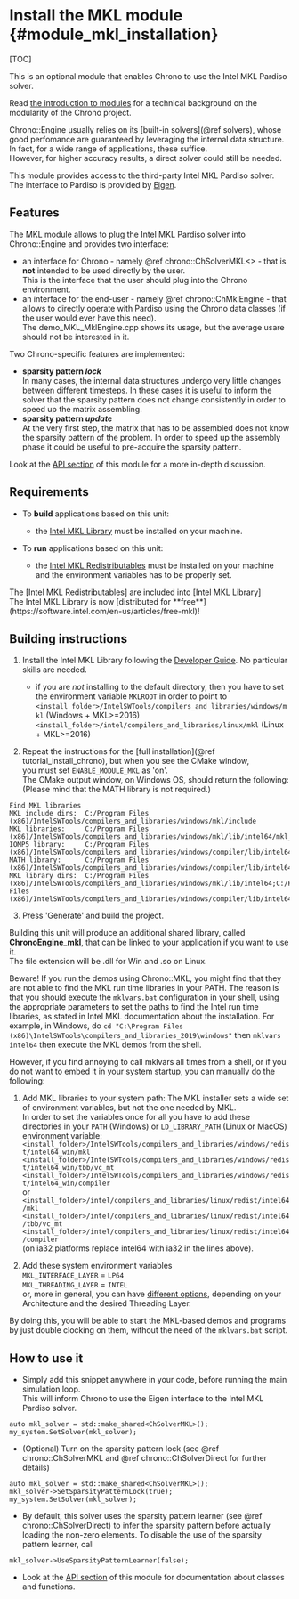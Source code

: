 Install the MKL module {#module_mkl_installation}
==========================

[TOC]

This is an optional module that enables Chrono to use the Intel MKL Pardiso solver.

Read [the introduction to modules](modularity.html) for a technical 
background on the modularity of the Chrono project.

Chrono::Engine usually relies on its [built-in solvers](@ref solvers), whose good perfomance are guaranteed by leveraging the internal data structure. 
In fact, for a wide range of applications, these suffice.<br>
However, for higher accuracy results, a direct solver could still be needed.

This module provides access to the third-party Intel MKL Pardiso solver. The interface to Pardiso is provided by [Eigen](https://eigen.tuxfamily.org/dox/classEigen_1_1PardisoLU.html).


## Features

The MKL module allows to plug the Intel MKL Pardiso solver into Chrono::Engine and provides two interface:
- an interface for Chrono - namely @ref chrono::ChSolverMKL<> - that is **not** intended to be used directly by the user.<br>
This is the interface that the user should plug into the Chrono environment.
- an interface for the end-user - namely @ref chrono::ChMklEngine - that allows to directly operate with Pardiso using the Chrono data classes (if the user would ever have this need).<br>
The demo_MKL_MklEngine.cpp shows its usage, but the average usare should not be interested in it.

Two Chrono-specific features are implemented:
- **sparsity pattern _lock_**<br>
    In many cases, the internal data structures undergo very little changes between different timesteps.
	In these cases it is useful to inform the solver that the sparsity pattern does not change consistently in order to speed up the matrix assembling.
- **sparsity pattern _update_**<br>
    At the very first step, the matrix that has to be assembled does not know the sparsity pattern of the problem. In order to speed up the assembly phase it could be useful to pre-acquire the sparsity pattern.

Look at the [API section](group__mkl__module.html) of this module for a more in-depth discussion.

## Requirements
[Intel MKL Library]: https://software.intel.com/en-us/mkl
[Intel MKL Redistributables]: https://software.intel.com/en-us/articles/intelr-composer-redistributable-libraries-by-version

- To **build** applications based on this unit:
	+ the [Intel MKL Library] must be installed on your machine.

- To **run** applications based on this unit:
	+ the [Intel MKL Redistributables] must be installed on your machine and the environment variables has to be properly set.

<div class="ce-info">
The [Intel MKL Redistributables] are included into [Intel MKL Library]
</div>

<div class="ce-info">
The Intel MKL Library is now [distributed for **free**](https://software.intel.com/en-us/articles/free-mkl)!
</div>

## Building instructions

1. Install the Intel MKL Library following the [Developer Guide](https://software.intel.com/en-us/mkl-windows-developer-guide). No particular skills are needed.
    + if you are *not* installing to the default directory, then you have to set the environment variable `MKLROOT` in order to point to<br>
	`<install_folder>/IntelSWTools/compilers_and_libraries/windows/mkl` (Windows + MKL>=2016)<br>
	`<install_folder>/intel/compilers_and_libraries/linux/mkl` (Linux + MKL>=2016)
	
2. Repeat the instructions for the [full installation](@ref tutorial_install_chrono), but when you see the CMake window,<br>
    you must set `ENABLE_MODULE_MKL` as 'on'.<br>
    The CMake output window, on Windows OS, should return the following: (Please mind that the MATH library is not required.)
~~~~~
Find MKL libraries
MKL include dirs:  C:/Program Files (x86)/IntelSWTools/compilers_and_libraries/windows/mkl/include
MKL libraries:     C:/Program Files (x86)/IntelSWTools/compilers_and_libraries/windows/mkl/lib/intel64/mkl_rt.lib
IOMP5 library:     C:/Program Files (x86)/IntelSWTools/compilers_and_libraries/windows/compiler/lib/intel64/libiomp5md.lib
MATH library:      C:/Program Files (x86)/IntelSWTools/compilers_and_libraries/windows/compiler/lib/intel64/libmmd.lib
MKL library dirs:  C:/Program Files (x86)/IntelSWTools/compilers_and_libraries/windows/mkl/lib/intel64;C:/Program Files (x86)/IntelSWTools/compilers_and_libraries/windows/compiler/lib/intel64
~~~~~

3. Press 'Generate' and build the project.

Building this unit will produce an additional shared library, called **ChronoEngine_mkl**, that can be linked to your application if you want to use it.<br>
The file extension will be .dll for Win and .so on Linux.

Beware! If you run the demos using Chrono::MKL, you might find that they are not able to find the MKL run time libraries in your PATH. The reason is that you should execute the `mklvars.bat` configuration in your shell, using the appropriate parameters to set the paths to find the Intel run time libraries, as stated in Intel MKL documentation about the installation. For example, in Windows, do 
`cd "C:\Program Files (x86)\IntelSWTools\compilers_and_libraries_2019\windows"`  then `mklvars intel64` then execute the MKL demos from the shell.

However, if you find annoying to call mklvars all times from a shell, or if you do not want to embed it in your system startup, you can manually do the following:

1. Add MKL libraries to your system path:
    The MKL installer sets a wide set of environment variables, but not the one needed by MKL.<br>
	In order to set the variables once for all you have to add these directories in your `PATH` (Windows) or `LD_LIBRARY_PATH` (Linux or MacOS) environment variable:
	`<install_folder>/IntelSWTools/compilers_and_libraries/windows/redist/intel64_win/mkl`<br>
	`<install_folder>/IntelSWTools/compilers_and_libraries/windows/redist/intel64_win/tbb/vc_mt`<br>
	`<install_folder>/IntelSWTools/compilers_and_libraries/windows/redist/intel64_win/compiler`<br>
	or<br>
	`<install_folder>/intel/compilers_and_libraries/linux/redist/intel64/mkl`<br>
	`<install_folder>/intel/compilers_and_libraries/linux/redist/intel64/tbb/vc_mt`<br>
	`<install_folder>/intel/compilers_and_libraries/linux/redist/intel64/compiler`<br>
	(on ia32 platforms replace intel64 with ia32 in the lines above).
	
2. Add these system environment variables<br>
	`MKL_INTERFACE_LAYER` = `LP64`<br>
	`MKL_THREADING_LAYER` = `INTEL`<br>
	or, more in general, you can have [different options](https://software.intel.com/en-us/mkl-linux-developer-guide-dynamically-selecting-the-interface-and-threading-layer), depending on your Architecture and the desired Threading Layer.

By doing this, you will be able to start the MKL-based demos and programs by just double clocking on them, without the need of the `mklvars.bat` script.




## How to use it

- Simply add this snippet anywhere in your code, before running the main simulation loop.<br>
This will inform Chrono to use the Eigen interface to the Intel MKL Pardiso solver.
~~~{.cpp}
auto mkl_solver = std::make_shared<ChSolverMKL>();
my_system.SetSolver(mkl_solver);
~~~


- (Optional) Turn on the sparsity pattern lock (see @ref chrono::ChSolverMKL and @ref chrono::ChSolverDirect for further details)
~~~{.cpp}
auto mkl_solver = std::make_shared<ChSolverMKL>();
mkl_solver->SetSparsityPatternLock(true);
my_system.SetSolver(mkl_solver);
~~~


- By default, this solver uses the sparsity pattern learner (see @ref chrono::ChSolverDirect) to infer the sparsity pattern before actually loading the non-zero elements.  To disable the use of the sparsity pattern learner, call 
~~~{.cpp}
mkl_solver->UseSparsityPatternLearner(false);
~~~


- Look at the [API section](group__mkl__module.html) of this module for documentation about classes and functions.